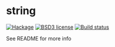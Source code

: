 # string

[![Hackage](https://img.shields.io/hackage/v/string.svg)](https://hackage.haskell.org/package/string)
[![BSD3 license](https://img.shields.io/badge/license-BSD3-blue.svg)](LICENSE)
[![Build status](https://secure.travis-ci.org/chessai/string.svg)](https://travis-ci.org/chessai/string)

See README for more info